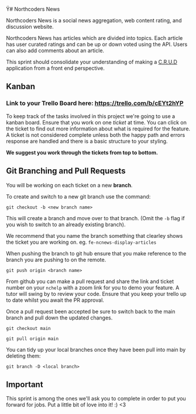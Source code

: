 Ÿ# Northcoders News

Northcoders News is a social news aggregation, web content rating, and discussion website.

Northcoders News has articles which are divided into topics. Each article has user curated ratings and can be up or down voted using the API. Users can also add comments about an article.

This sprint should consolidate your understanding of making a [C.R.U.D](https://en.wikipedia.org/wiki/Create,_read,_update_and_delete) application from a front end perspective.

## Kanban

### Link to your Trello Board here: https://trello.com/b/cEYt2hYP

To keep track of the tasks involved in this project we're going to use a kanban board. Ensure that you work on one _ticket_ at time. You can click on the ticket to find out more information about what is required for the feature. A ticket is not considered complete unless both the happy path and errors response are handled and there is a basic structure to your styling.

**We suggest you work through the tickets from top to bottom.**

## Git Branching and Pull Requests

You will be working on each ticket on a new **branch**.

To create and switch to a new git branch use the command:

```
git checkout -b <new branch name>
```

This will create a branch and move over to that branch. (Omit the `-b` flag if you wish to switch to an already existing branch).

We recommend that you name the branch something that clearley shows the ticket you are working on. eg. `fe-ncnews-display-articles`

When pushing the branch to git hub ensure that you make reference to the branch you are pushing to on the remote.

```
git push origin <branch name>
```

From github you can make a pull request and share the link and ticket number on your `nchelp` with a zoom link for you to demo your feature. A tutor will swing by to review your code. Ensure that you keep your trello up to date whilst you await the PR approval.

Once a pull request been accepted be sure to switch back to the main branch and pull down the updated changes.

```
git checkout main

git pull origin main
```

You can tidy up your local branches once they have been pull into main by deleting them:

```
git branch -D <local branch>
```

## Important

This sprint is among the ones we'll ask you to complete in order to put you forward for jobs. Put a little bit of love into it! :) <3

